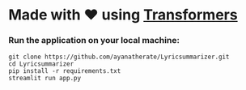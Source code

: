 # Made with &hearts; using <a href="https://huggingface.co/knkarthick">Transformers </a>

<h3> Run the application on your local machine: </h3>

```
git clone https://github.com/ayanatherate/Lyricsummarizer.git 
cd Lyricsummarizer
pip install -r requirements.txt 
streamlit run app.py 
```


